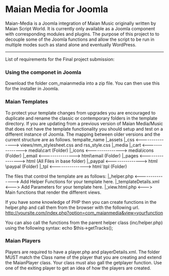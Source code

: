 # Maian Media for Joomla

Maian-Media is a Joomla integration of Maian Music originally written by Maian Script World. It is currently only available as a Joomla component with corresponding modules and plugins. 
The purpose of this project to to decouple some of the Joomla functions and allow the script to be run in multiple modes such as stand alone and eventually WordPress.

-----------------------

List of requirements for the Final project submission:

### Using the componet in Joomla

Download the folder com_maianmedia into a zip file.  You can then use this for the installer in Joomla.

### Maian Templates

To protect your template changes from upgrades you are encouraged to duplicate and rename the classic or contemporary folders in the template directory.  If you are updating from a previous version of Maian Media/Music that does not have the template functionality you should setup and test on a different instance of Joomla.  The mapping between older versions and the current structure are as follows.
tempalte_name
|_assets
   |_css     <---------------> views/mm_stylesheet.css and rss_style.css
   |_media
     |_cart              <---------------> media\cart (Folder)
     |_icons    <---------------> media\icons (Folder)
|_email      <---------------> html\email (Folder)
|_pages     <----------------> html (All Files in base folder)
|_paypal    <---------------> html \paypal (Folder)
|_tpl      <---------------> html \tpl (Folder)
 
The files that control the template are as follows:
|_helper.php      <---------------> Add Helper Functions for your template here.
|_templateDetails.xml     <---> Add Parameters for your template here.
|_view.html.php     <---> Main functions that render the different views.
 
If you have some knowledge of PHP then you can create functions in the helper.php and call them from the browser with the following url.
http://yoursite.com/index.php?option=com_maianmedia&view=yourfunction
 
You can also call the functions from the parent helper class (inc/helper.php) using the following syntax:
echo $this->getTracks();

### Maian Players
 Players are required to have a player.php and playerDetails.xml.  The folder MUST match the Class name of the player that you are creating and extend the MaianPlayer class.  Your class must also gall the getplayer function.
 Use one of the exiting player to get an idea of how the players are created.
